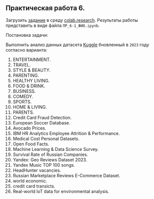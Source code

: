 ## Практическая работа 6.

Загрузить [задание](/practice/06/06_11%20(1).ipynb) в среду [colab.research](https://colab.research.google.com/). Результаты работы представить в виде файла `ПР_6-1_ФИО.ipynb`.

Постановка задачи:

Выполнить анализ данных датасета [Kuggle](https://www.kaggle.com/) бновленный в `2023` году согласно варианта:

1. ENTERTAINMENT.
2. TRAVEL.
3. STYLE & BEAUTY.
4. PARENTING.
5. HEALTHY LIVING.
6. FOOD & DRINK.
7. BUSINESS.
8. COMEDY.
9. SPORTS.
10. HOME & LIVING.
11. PARENTS.
12. Credit Card Fraud Detection.
13. European Soccer Database.
14. Avocado Prices.
15. IBM HR Analytics Employee Attrition & Performance.
16. Medical Cost Personal Datasets.
17. Open Food Facts.
18. Machine Learning & Data Science Survey.
19. Survival Rate of Russian Companies.
20. Yandex: Geo Reviews Dataset 2023.
21. Yandex Music TOP 100 songs.
22. HeadHunter vacancies.
23. Russian Marketplace Reviews E-Commerce Dataset.
24. world economic.
25. credit card transicts.
26. Real-world IoT data for environmental analysis.
